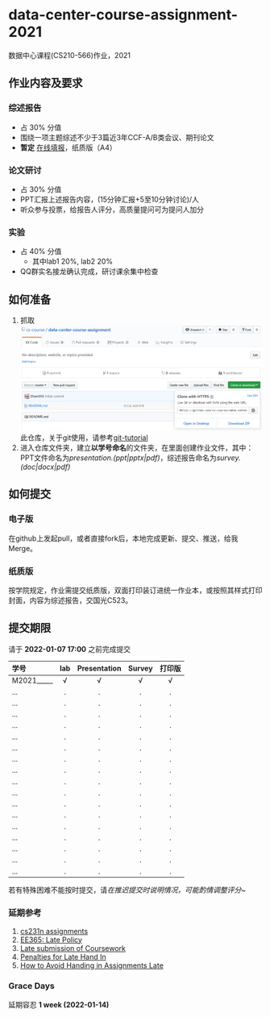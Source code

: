 # data-center-course-assignment-2021

数据中心课程(CS210-566)作业，2021

## 作业内容及要求

### 综述报告

- 占 30% 分值
- 围绕一项主题综述不少于3篇近3年CCF-A/B类会议、期刊论文
- **暂定** [在线填报](https://docs.qq.com/form/page/DREZhYWV1Q3hPbG1n?_w_tencentdocx_form=1
)，纸质版（A4）

### 论文研讨

- 占 30% 分值
- PPT汇报上述报告内容，(15分钟汇报+5至10分钟讨论)/人
- 听众参与投票，给报告人评分，高质量提问可为提问人加分

### 实验

- 占 40% 分值
  - 其中lab1 20%, lab2 20%
- QQ群实名接龙确认完成，研讨课余集中检查

## 如何准备

1. 抓取![clone](./clone.png?raw=true)此仓库，关于git使用，请参考[git-tutorial](https://github.com/cs-course/git-tutorial)
2. 进入仓库文件夹，建立**以学号命名**的文件夹，在里面创建作业文件，其中：PPT文件命名为*presentation.(ppt|pptx|pdf)*，综述报告命名为*survey.(doc|docx|pdf)*

## 如何提交

### 电子版

在github上发起pull，或者直接fork后，本地完成更新、提交、推送，给我Merge。

### 纸质版

按学院规定，作业需提交纸质版，双面打印装订进统一作业本，或按照其样式打印封面，内容为综述报告，交国光C523。

## 提交期限

请于 **2022-01-07 17:00** 之前完成提交

| 学号       | lab | Presentation | Survey | **打印版** |
| :---       | :---:   | :---:   | :---:  | :---:      |
| M2021_____ | √ | √ | √ | √ |
| ...        | . | . | . | . |
| ...        | . | . | . | . |
| ...        | . | . | . | . |
| ...        | . | . | . | . |
| ...        | . | . | . | . |
| ...        | . | . | . | . |
| ...        | . | . | . | . |
| ...        | . | . | . | . |
| ...        | . | . | . | . |
| ...        | . | . | . | . |
| ...        | . | . | . | . |
| ...        | . | . | . | . |
| ...        | . | . | . | . |
| ...        | . | . | . | . |
| ...        | . | . | . | . |
| ...        | . | . | . | . |
| ...        | . | . | . | . |

若有特殊困难不能按时提交，请*在推迟提交时说明情况，可能酌情调整评分~*

### 延期参考

1. [cs231n assignments](http://vision.stanford.edu/teaching/cs231n/assignments.html)
2. [EE365: Late Policy](https://stanford.edu/class/ee365/late.html)
3. [Late submission of Coursework](https://www2.le.ac.uk/offices/sas2/assessments/late-submission)
4. [Penalties for Late Hand In](http://www.dcs.shef.ac.uk/intranet/teaching/public/assessment/latehandin.html)
5. [How to Avoid Handing in Assignments Late](https://www.wikihow.com/Avoid-Handing-in-Assignments-Late)

### Grace Days

延期容忍 **1 week (2022-01-14)**
